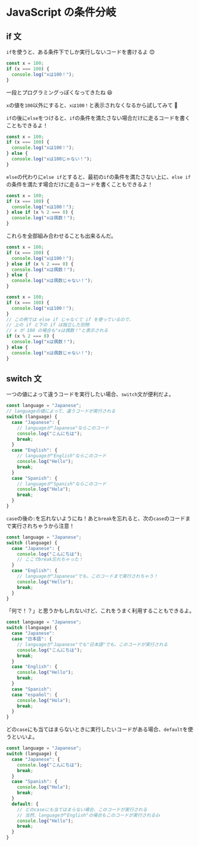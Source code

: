 # JavaScript の条件分岐

## if 文

`if`を使うと、ある条件下でしか実行しないコードを書けるよ 😊

```javascript
const x = 100;
if (x === 100) {
  console.log("xは100！");
}
```

一段とプログラミングっぽくなってきたね 😆

`x`の値を`100`以外にすると、`xは100！`と表示されなくなるから試してみて 👀

`if`の後に`else`をつけると、`if`の条件を満たさない場合だけに走るコードを書くこともできるよ！

```javascript
const x = 100;
if (x === 100) {
  console.log("xは100！");
} else {
  console.log("xは100じゃない！");
}
```

`else`の代わりに`else if`とすると、最初の`if`の条件を満たさない上に、`else if`の条件を満たす場合だけに走るコードを書くこともできるよ！

```javascript
const x = 100;
if (x === 100) {
  console.log("xは100！");
} else if (x % 2 === 0) {
  console.log("xは偶数！");
}
```

これらを全部組み合わせることも出来るんだ。

```javascript
const x = 100;
if (x === 100) {
  console.log("xは100！");
} else if (x % 2 === 0) {
  console.log("xは偶数！");
} else {
  console.log("xは偶数じゃない！");
}
```

```javascript
const x = 100;
if (x === 100) {
  console.log("xは100！");
}
// この例では else if じゃなくて if を使っているので、
// 上の if と下の if は独立した別物
// x が 100 の場合も"xは偶数！"と表示される
if (x % 2 === 0) {
  console.log("xは偶数！");
} else {
  console.log("xは偶数じゃない！");
}
```

## switch 文

一つの値によって違うコードを実行したい場合、`switch`文が便利だよ。

```javascript
const language = "Japanese";
// languageの値によって、違うコードが実行される
switch (language) {
  case "Japanese": {
    // languageが"Japanese"ならこのコード
    console.log("こんにちは");
    break;
  }
  case "English": {
    // languageが"English"ならこのコード
    console.log("Hello");
    break;
  }
  case "Spanish": {
    // languageが"Spanish"ならこのコード
    console.log("Hola");
    break;
  }
}
```

`case`の後の`:`を忘れないようにね！あと`break`を忘れると、次の`case`のコードまで実行されちゃうから注意！

```javascript
const language = "Japanese";
switch (language) {
  case "Japanese": {
    console.log("こんにちは");
    // ここでbreak忘れちゃった！
  }
  case "English": {
    // languageが"Japanese"でも、このコードまで実行されちゃう！
    console.log("Hello");
    break;
  }
}
```

「何で！？」と思うかもしれないけど、これをうまく利用することもできるよ。

```javascript
const language = "Japanese";
switch (language) {
  case "Japanese":
  case "日本語": {
    // languageが"Japanese"でも"日本語"でも、このコードが実行される
    console.log("こんにちは");
    break;
  }
  case "English": {
    console.log("Hello");
    break;
  }
  case "Spanish":
  case "español": {
    console.log("Hola");
    break;
  }
}
```

どの`case`にも当てはまらないときに実行したいコードがある場合、`default`を使うといいよ。

```javascript
const language = "Japanese";
switch (language) {
  case "Japanese": {
    console.log("こんにちは");
    break;
  }
  case "Spanish": {
    console.log("Hola");
    break;
  }
  default: {
    // どのcaseにも当てはまらない場合、このコードが実行される
    // 当然、languageが"English"の場合もこのコードが実行される👍
    console.log("Hello");
    break;
  }
}
```
